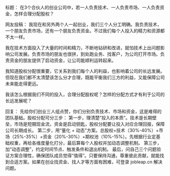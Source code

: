 标题：
在3个合伙人的创业公司中，若一人负责技术、一人负责市场、一人负责资金，怎样合理分配股权？ 

网友投稿：
我现在和另外两个人一起创业，我们三个人分工明确。我负责技术，一个朋友负责市场，还有一个朋友负责资金。不过我们每个人投入的精力和资源都不太一样。

我在技术方面投入了大量的时间和精力，不断地钻研和改进，就怕技术上出问题影响公司发展。负责市场的朋友也很拼，到处跑业务、找客户，为公司打开市场。负责资金的朋友提供了启动资金，让公司能顺利运转起来。

我知道股权分配很重要，它关系到我们每个人的利益，也影响着公司的长远发展。但现在我们都不太清楚该怎么分才合理，既能平衡我们三方的利益，又能保障公司未来能走得更远。

我该怎么根据我们不同的投入，合理分配股权呢？怎样的分配方式才有利于公司的长远发展呢？ 

回复：
先给你们创业三人组点赞，你们分别负责技术、市场和资金，这是难得的团队基础。股权分配可分三步：
第一步，理清楚“投入的本质”。技术是长期壁垒，市场是短期现金流，资金是启动钥匙，股权分配要让投入对应合理回报，保障公司长期成长。
第二步，用“量化 + 动态”方案。总股权=技术（30%-40%）+市场（25%-35%）+资金（20%-30%）+期权池（10%-15%）。先根据行业定基础权重，再给各维度量化打分，最后算每个人股权并加动态调整机制。
第三步，加“动态调整”，约定时间节点、触发条件和退出机制。
最后，问自己三个问题验证方案合理性，确保团队成员觉得“值得”。只要保持沟通，尊重彼此贡献，就能找到合适方案。如果在创业找资金、找人才等方面有困难，可登录 jobleap.cn 解决问题。 
